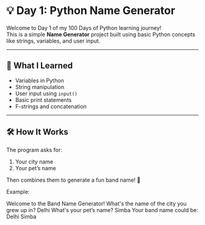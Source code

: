 # 💡 Day 1: Python Name Generator

Welcome to Day 1 of my 100 Days of Python learning journey!  
This is a simple **Name Generator** project built using basic Python concepts like strings, variables, and user input.

---

## 📌 What I Learned
- Variables in Python
- String manipulation
- User input using `input()`
- Basic print statements
- F-strings and concatenation

---

## 🛠️ How It Works

The program asks for:
1. Your city name
2. Your pet’s name

Then combines them to generate a fun band name! 🎸

Example:


Welcome to the Band Name Generator!
What's the name of the city you grew up in? Delhi
What's your pet’s name? Simba
Your band name could be: Delhi Simba